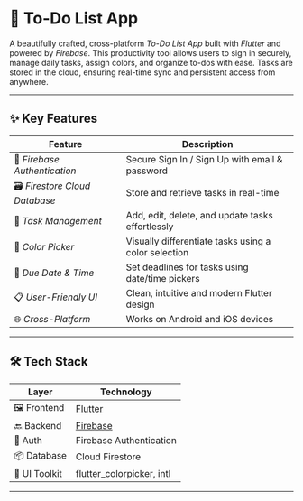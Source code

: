 # 📝 To-Do List App

A beautifully crafted, cross-platform *To-Do List App* built with *Flutter* and powered by *Firebase*. This productivity tool allows users to sign in securely, manage daily tasks, assign colors, and organize to-dos with ease. Tasks are stored in the cloud, ensuring real-time sync and persistent access from anywhere.

---

## ✨ Key Features

| Feature | Description |
|--------|-------------|
| 🔐 *Firebase Authentication* | Secure Sign In / Sign Up with email & password |
| 🗃 *Firestore Cloud Database* | Store and retrieve tasks in real-time |
| 📝 *Task Management* | Add, edit, delete, and update tasks effortlessly |
| 🎨 *Color Picker* | Visually differentiate tasks using a color selection |
| 📆 *Due Date & Time* | Set deadlines for tasks using date/time pickers |
| 📋 *User-Friendly UI* | Clean, intuitive and modern Flutter design |
| 🌐 *Cross-Platform* | Works on Android and iOS devices |

---

## 🛠 Tech Stack

| Layer        | Technology                         |
|--------------|-------------------------------------|
| 🖼 Frontend   | [Flutter](https://flutter.dev)       |
| 🔙 Backend    | [Firebase](https://firebase.google.com) |
| 🔐 Auth       | Firebase Authentication             |
| 📦 Database   | Cloud Firestore                    |
| 🎨 UI Toolkit | flutter_colorpicker, intl       |

---

